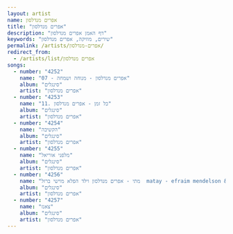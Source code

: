 ```yaml
---
layout: artist
name: אפרים מנדלסון
title: "אפרים מנדלסון"
description: "דף האמן אפרים מנדלסון"
keywords: "שירים, מוזיקה, אפרים מנדלסון"
permalink: /artists/אפרים-מנדלסון/
redirect_from:
  - /artists/list/אפרים מנדלסון
songs:
  - number: "4252"
    name: "07 - אפרים מנדלסון - מנוחה ושמחה"
    album: "סינגלים"
    artist: "אפרים מנדלסון"
  - number: "4253"
    name: "11. כל זמן - אפרים מנדלסון"
    album: "סינגלים"
    artist: "אפרים מנדלסון"
  - number: "4254"
    name: "הקשיבה"
    album: "סינגלים"
    artist: "אפרים מנדלסון"
  - number: "4255"
    name: "מלפני אוריאל"
    album: "סינגלים"
    artist: "אפרים מנדלסון"
  - number: "4256"
    name: "מתי - אפרים מנדלסון וילד הפלא מוישי ברזל  matay - efraim mendelson & moyshi barzel"
    album: "סינגלים"
    artist: "אפרים מנדלסון"
  - number: "4257"
    name: "צאנז"
    album: "סינגלים"
    artist: "אפרים מנדלסון"
---
```

